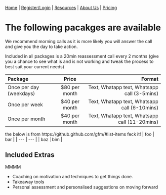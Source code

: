 
[Home](index.md) | [Register/Login](login.md) | [Resources](resources.md) | [About Us](about.md) | [Pricing](price.md)

# The following pacakges are available

We recommend morning calls as it is more likely you will answer the call and give you the day to take action.
<p>

Included in all packages is a 20min reassessment call every 2 months (give you a chance to see what is and is not working and tweak the process to best suit your current needs)
<p>
<p>


| Package      | Price | Format     |
| :---        |    :----:   |          ---: |
| Once per day (weekdays)      | $80 per month       | Text, Whatapp text, Whatsapp call (3-5mins)   |
| Once per week   | $40 per month        | Text, Whatapp text, Whatsapp call (6-10mins)      |
| Once per month   | $40 per month        | Text, Whatapp text, Whatsapp call (11-20mins)      |
<p>
the below is from https://github.github.com/gfm/#list-items  feck it!
| foo | bar |
| --- | --- |
| baz | bim |

<p>

## Included Extras
MMMM
- Coaching on motivation and techniques to get things done.
- Takeaway tools
- Personal assessment and personalised suggestions on moving forward
